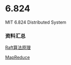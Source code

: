 # 6.824
MIT 6.824 Distributed System

### 资料汇总

[Raft算法原理](https://blog.csdn.net/weixin_38499215/article/details/100636159)

[MapReduce](https://blog.csdn.net/weixin_38499215/article/details/99196825)

